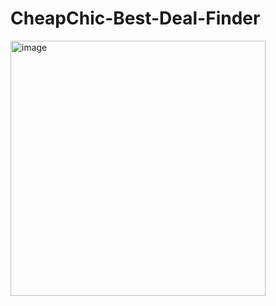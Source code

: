 # CheapChic-Best-Deal-Finder
     
<img width="408" alt="image" src="https://github.com/avik26/CheapChic-Best-Deal-Finder/assets/130585622/4c773562-23c6-4a34-9663-e9d9254efbb3">
